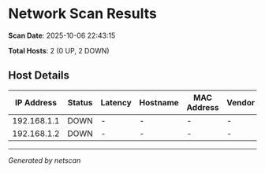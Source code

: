 # Network Scan Results

**Scan Date**: 2025-10-06 22:43:15

**Total Hosts**: 2 (0 UP, 2 DOWN)

## Host Details

| IP Address | Status | Latency | Hostname | MAC Address | Vendor | Open Ports |
|------------|--------|---------|----------|-------------|--------|------------|
| 192.168.1.1 | DOWN | - | - | - | - | - |
| 192.168.1.2 | DOWN | - | - | - | - | - |

---

*Generated by netscan*
